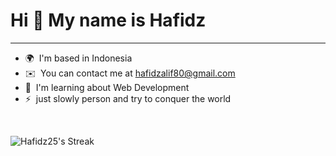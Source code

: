 Hi 👋 My name is Hafidz
========================

------------------------

* 🌍  I'm based in Indonesia
* ✉️  You can contact me at [hafidzalif80@gmail.com](mailto:hafidzalif80@gmail.com)
* 🧠  I'm learning about Web Development
* ⚡  just slowly person and try to conquer the world
<br>

![Hafidz25's Streak](https://github-readme-streak-stats.herokuapp.com/?user=Hafidz25&theme=tokyonight&hide_border=true)

